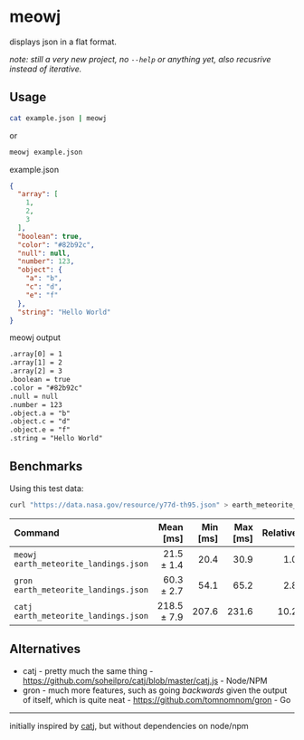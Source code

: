 meowj
=====

displays json in a flat format.

*note: still a very new project, no `--help` or anything yet, also recusrive instead of iterative.*

Usage
-----

```sh
cat example.json | meowj
```

or

```sh
meowj example.json
```

example.json

```json
{
  "array": [
    1,
    2,
    3
  ],
  "boolean": true,
  "color": "#82b92c",
  "null": null,
  "number": 123,
  "object": {
    "a": "b",
    "c": "d",
    "e": "f"
  },
  "string": "Hello World"
}
```

meowj output

```txt
.array[0] = 1
.array[1] = 2
.array[2] = 3
.boolean = true
.color = "#82b92c"
.null = null
.number = 123
.object.a = "b"
.object.c = "d"
.object.e = "f"
.string = "Hello World"
```

Benchmarks
----------

Using this test data:

```sh
curl "https://data.nasa.gov/resource/y77d-th95.json" > earth_meteorite_landings.json
```

| Command | Mean [ms] | Min [ms] | Max [ms] | Relative |
|:---|---:|---:|---:|---:|
| `meowj earth_meteorite_landings.json` | 21.5 ± 1.4 | 20.4 | 30.9 | 1.0 |
| `gron earth_meteorite_landings.json` | 60.3 ± 2.7 | 54.1 | 65.2 | 2.8 |
| `catj earth_meteorite_landings.json` | 218.5 ± 7.9 | 207.6 | 231.6 | 10.2 |

Alternatives
------------

- catj - pretty much the same thing - https://github.com/soheilpro/catj/blob/master/catj.js - Node/NPM
- gron - much more features, such as going _backwards_ given the output of itself, which is quite neat - https://github.com/tomnomnom/gron - Go

---

initially inspired by [catj](https://github.com/soheilpro/catj), but without dependencies on node/npm
